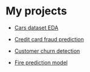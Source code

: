 # My projects

* [Cars dataset EDA](EDA/Cars_features_EDA.ipynb)

* [Credit card fraud prediction](ML/credit_card_fraud_detection.ipynb)
* [Customer churn detection](ML/customer_churn_detection.ipynb)
* [Fire prediction model](ML/Forest_fire_prediction/Fire_prediction_model.ipynb)
